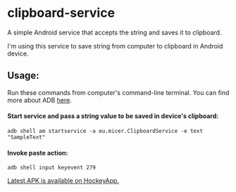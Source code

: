 # clipboard-service
A simple Android service that accepts the string and saves it to clipboard.

I'm using this service to save string from computer to clipboard in Android device.

## Usage:

Run these commands from computer's command-line terminal. You can find more about ADB [here](https://developer.android.com/studio/command-line/adb).

#### Start service and pass a string value to be saved in device's clipboard:
```
adb shell am startservice -a eu.micer.ClipboardService -e text "SampleText"
```

#### Invoke paste action:
```
adb shell input keyevent 279
```

[Latest APK is available on HockeyApp.](https://rink.hockeyapp.net/apps/c2292af1c719432cae0cbcb668f1e386)
